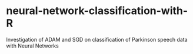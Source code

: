 # neural-network-classification-with-R
Investigation of ADAM and SGD on classification of Parkinson speech data with Neural Networks
